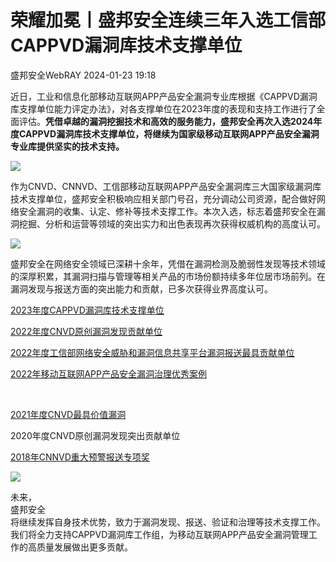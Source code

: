 #  荣耀加冕丨盛邦安全连续三年入选工信部CAPPVD漏洞库技术支撑单位   
 盛邦安全WebRAY   2024-01-23 19:18  
  
近日，工业和信息化部移动互联网APP产品安全漏洞专业库根据《CAPPVD漏洞库支撑单位能力评定办法》，对各支撑单位在2023年度的表现和支持工作进行了全面评估。**凭借卓越的漏洞挖掘技术和高效的服务能力，盛邦安全再次入选2024年度CAPPVD漏洞库技术支撑单位，将继续为国家级移动互联网APP产品安全漏洞专业库提供坚实的技术支持。**  
  
  
  
![](https://mmbiz.qpic.cn/sz_mmbiz_png/r9c6R4tUf9sGy54NZwicGEupspge49Iwa4hj5bX9gibqPltlvHcQ5Q2ibibiciadsM2pohyPADoFeZu7eMHM3b0ykpFQ/640?wx_fmt=png&from=appmsg "")  
  
  
作为CNVD、CNNVD、工信部移动互联网APP产品安全漏洞库三大国家级漏洞库技术支撑单位，盛邦安全积极响应相关部门号召，充分调动公司资源，配合做好网络安全漏洞的收集、认定、修补等技术支撑工作。本次入选，标志着盛邦安全在漏洞挖掘、分析和运营等领域的突出实力和出色表现再次获得权威机构的高度认可。  
  
  
![](https://mmbiz.qpic.cn/sz_mmbiz_png/r9c6R4tUf9sGy54NZwicGEupspge49Iwa5bd6Plt6EHruYZceEBa1ovxFyPT0gqia5FdwIqq5lKic5qre4nRA8hIQ/640?wx_fmt=png&from=appmsg "")  
  
  
盛邦安全在网络安全领域已深耕十余年，凭借在漏洞检测及脆弱性发现等技术领域的深厚积累，其漏洞扫描与管理等相关产品的市场份额持续多年位居市场前列。在漏洞发现与报送方面的突出能力和贡献，已多次获得业界高度认可。  
  
  
[2023年度CAPPVD漏洞库技术支撑单位](https://mp.weixin.qq.com/s?__biz=MzAwNTAxMjUwNw==&mid=2650272211&idx=1&sn=0fb0a4e18c0be2e93429273f22260a79&chksm=83207ca7b457f5b1b533fd0c3b60a5be0f08433f52cf8b13f2ecdd6dfe7abf48543f3104a32a&token=1893507547&lang=zh_CN&scene=21#wechat_redirect)  
  
  
[2022年度CNVD原创漏洞发现贡献单位](https://mp.weixin.qq.com/s?__biz=MzAwNTAxMjUwNw==&mid=2650273964&idx=1&sn=ba015ca68d7439dc126a34422ad5ff7a&chksm=832075d8b457fcce200708bdc8882eacbf28246adf4006458234daee69720e1d6e19d424a16d&token=1893507547&lang=zh_CN&scene=21#wechat_redirect)  
  
  
[2022年度工信部网络安全威胁和漏洞信息共享平台漏洞报送最具贡献单位](https://mp.weixin.qq.com/s?__biz=MzAwNTAxMjUwNw==&mid=2650272412&idx=1&sn=d284eaace2e9904d1402235749a7e48a&chksm=83207fe8b457f6feadc3dbf33c453712516f712c4ff927de2443c46fce317c3eaf302890a014&token=1893507547&lang=zh_CN&scene=21#wechat_redirect)  
  
  
‍‍‍[2022年移动互联网APP产品安全漏洞治理优秀案例](https://mp.weixin.qq.com/s?__biz=MzAwNTAxMjUwNw==&mid=2650273332&idx=1&sn=829a576433b81dc769585f431326954d&chksm=83207b40b457f2567a8d4ef416e7d1419c1375b8d9437664b17b875a804c1faa64cd2a7b8334&token=1893507547&lang=zh_CN&scene=21#wechat_redirect)  
  
‍‍‍  
  
[2021年度CNVD最具价值漏洞](https://mp.weixin.qq.com/s?__biz=MzAwNTAxMjUwNw==&mid=2650269130&idx=1&sn=9a94bdeee8b06d43be7622c89604523f&chksm=832068beb457e1a8b54eb46710147f1a1afd843c0b53812d49f17b549298d982bee95517c715&token=1893507547&lang=zh_CN&scene=21#wechat_redirect)  
  
  
2020年度CNVD原创漏洞发现突出贡献单位  
  
[2018年CNNVD重大预警报送专项奖](https://mp.weixin.qq.com/s?__biz=MzAwNTAxMjUwNw==&mid=2650261310&idx=1&sn=f292cdff868225710925b70abb15d8f8&chksm=83204a4ab457c35c44ea7aa9424e5aa4d46f7e87d2e34ff88f36b58d37e877e392fd7756141b&token=1893507547&lang=zh_CN&scene=21#wechat_redirect)  
  
  
  
  
  
![](https://mmbiz.qpic.cn/sz_mmbiz_gif/r9c6R4tUf9sGy54NZwicGEupspge49Iwaywq3LLS8jQp3bRDclf3C9e0L7W5Hq7jNzvYiadtsG3txFF23vJFic5HA/640?wx_fmt=gif&from=appmsg "")  
  
  
  
未来，  
盛邦安全  
将继续发挥自身技术优势，致力于漏洞发现、报送、验证和治理等技术支撑工作。  
我们将全力支持CAPPVD漏洞库工作组，为移动互联网APP产品安全漏洞管理工作的高质量发展做出更多贡献。  
  
  
  
  
